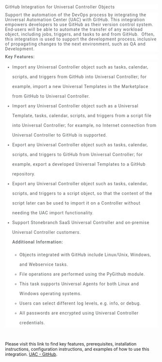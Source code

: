<p style='box-sizing: border-box; transition-property: background-color; transition-duration: 300ms; margin: 0px 0px 10px; letter-spacing: 1px; color: rgb(85, 89, 92); font-family: Roboto, MyriadPro-Regular, "Myriad Pro Regular", MyriadPro, "Myriad Pro", Myriad, PTSans, Helvetica, Arial, sans-serif; font-size: 14px; font-style: normal; font-variant-ligatures: normal; font-variant-caps: normal; font-weight: 400; orphans: 2; text-align: start; text-indent: 0px; text-transform: none; white-space: normal; widows: 2; word-spacing: 0px; -webkit-text-stroke-width: 0px; background-color: rgb(255, 255, 255); text-decoration-thickness: initial; text-decoration-style: initial; text-decoration-color: initial;'>GitHub Integration for Universal Controller Objects</p>
<p style='box-sizing: border-box; transition-property: background-color; transition-duration: 300ms; margin: 0px 0px 10px; letter-spacing: 1px; color: rgb(85, 89, 92); font-family: Roboto, MyriadPro-Regular, "Myriad Pro Regular", MyriadPro, "Myriad Pro", Myriad, PTSans, Helvetica, Arial, sans-serif; font-size: 14px; font-style: normal; font-variant-ligatures: normal; font-variant-caps: normal; font-weight: 400; orphans: 2; text-align: start; text-indent: 0px; text-transform: none; white-space: normal; widows: 2; word-spacing: 0px; -webkit-text-stroke-width: 0px; background-color: rgb(255, 255, 255); text-decoration-thickness: initial; text-decoration-style: initial; text-decoration-color: initial;'>Support the automation of the DevOps process by integrating the Universal Automation Center (UAC) with GitHub. This integration empowers developers to use GitHub as their version control system. End-users will be able to automate the transfer of any workload object, including jobs, triggers, and tasks to and from GitHub. &nbsp;Often, this integration is used to support the development process, inclusive of propagating changes to the next environment, such as QA and Development.&nbsp;</p>
<p style='box-sizing: border-box; transition-property: background-color; transition-duration: 300ms; margin: 0px 0px 10px; letter-spacing: 1px; color: rgb(85, 89, 92); font-family: Roboto, MyriadPro-Regular, "Myriad Pro Regular", MyriadPro, "Myriad Pro", Myriad, PTSans, Helvetica, Arial, sans-serif; font-size: 14px; font-style: normal; font-variant-ligatures: normal; font-variant-caps: normal; font-weight: 400; orphans: 2; text-align: start; text-indent: 0px; text-transform: none; white-space: normal; widows: 2; word-spacing: 0px; -webkit-text-stroke-width: 0px; background-color: rgb(255, 255, 255); text-decoration-thickness: initial; text-decoration-style: initial; text-decoration-color: initial;'><strong style="box-sizing: border-box; transition-property: background-color; transition-duration: 300ms; font-weight: 500;">Key Features:</strong></p>
<ul style='box-sizing: border-box; transition-property: background-color; transition-duration: 300ms; margin-top: 0px; margin-bottom: 10px; line-height: 2rem; color: rgb(85, 89, 92); font-family: Roboto, MyriadPro-Regular, "Myriad Pro Regular", MyriadPro, "Myriad Pro", Myriad, PTSans, Helvetica, Arial, sans-serif; font-size: 14px; font-style: normal; font-variant-ligatures: normal; font-variant-caps: normal; font-weight: 400; letter-spacing: normal; orphans: 2; text-align: start; text-indent: 0px; text-transform: none; white-space: normal; widows: 2; word-spacing: 0px; -webkit-text-stroke-width: 0px; background-color: rgb(255, 255, 255); text-decoration-thickness: initial; text-decoration-style: initial; text-decoration-color: initial;'>
    <li style="box-sizing: border-box; transition-property: background-color; transition-duration: 300ms; letter-spacing: 1px;">Import any Universal Controller object such as tasks, calendar, scripts, and triggers from GitHub into Universal Controller; for example, import a new Universal Templates in the Marketplace from GitHub to Universal Controller.</li>
    <li style="box-sizing: border-box; transition-property: background-color; transition-duration: 300ms; letter-spacing: 1px;">Import any Universal Controller object such as a Universal Template, tasks, calendar, scripts, and triggers from a script file into Universal Controller; for example, no Internet connection from Universal Controller to GitHub is supported.</li>
    <li style="box-sizing: border-box; transition-property: background-color; transition-duration: 300ms; letter-spacing: 1px;">Export any Universal Controller object such as tasks, calendar, scripts, and triggers to GitHub from Universal Controller; for example, export a developed Universal Templates to a GitHub repository.</li>
    <li style="box-sizing: border-box; transition-property: background-color; transition-duration: 300ms; letter-spacing: 1px;">Export any Universal Controller object such as tasks, calendar, scripts, and triggers to a script object, so that the content of the script later can be used to import it on a Controller without needing the UAC import functionality.</li>
    <li style="box-sizing: border-box; transition-property: background-color; transition-duration: 300ms; letter-spacing: 1px;">Support Stonebranch SaaS Universal Controller and on-premise Universal Controller customers.<p style="box-sizing: border-box; transition-property: background-color; transition-duration: 300ms; margin: 0px 0px 10px; letter-spacing: 1px;"><strong style="box-sizing: border-box; transition-property: background-color; transition-duration: 300ms; font-weight: 500;">Additional Information:</strong></p>
        <ul style="box-sizing: border-box; transition-property: background-color; transition-duration: 300ms; margin-top: 0px; margin-bottom: 0px; line-height: 2rem;">
            <li style="box-sizing: border-box; transition-property: background-color; transition-duration: 300ms; letter-spacing: 1px;">Objects integrated with GitHub include Linux/Unix, Windows, and Webservice tasks.</li>
            <li style="box-sizing: border-box; transition-property: background-color; transition-duration: 300ms; letter-spacing: 1px;">File operations are performed using the PyGithub module.</li>
            <li style="box-sizing: border-box; transition-property: background-color; transition-duration: 300ms; letter-spacing: 1px;">This task supports Universal Agents for both Linux and Windows operating systems.</li>
            <li style="box-sizing: border-box; transition-property: background-color; transition-duration: 300ms; letter-spacing: 1px;">Users can select different log levels, e.g. info, or debug.</li>
            <li style="box-sizing: border-box; transition-property: background-color; transition-duration: 300ms; letter-spacing: 1px;">All passwords are encrypted using Universal Controller credentials.</li>
        </ul>
    </li>
</ul>


<p>&nbsp;</p>
Please visit this link to find key features, prerequisites, installation instructions, configuration instructions, and examples of how to use this integration. 
<a href="https://docs.stonebranch.com/confluence/display/UC69/UAC+-+GitHub">UAC - GitHub</a>.&nbsp;</li>


